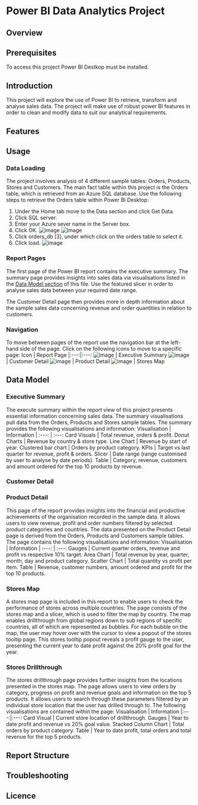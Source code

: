 # Power BI Data Analytics Project

## Overview

## Prerequisites
To access this project Power BI Destkop must be installed.

## Introduction
This project will explore the use of Power BI to retrieve, transform and analyse sales data. The project will make use of robust power BI features in order to clean and modify data to suit our analytical requirements.

## Features

## Usage

### Data Loading
The project involves analysis of 4 different sample tables: Orders, Products, Stores and Customers. The main fact table within this project is the Orders table, which is retrieved from an Azure SQL database.
Use the following steps to retrieve the Orders table within Power BI Desktop:
1. Under the Home tab move to the Data section and click Get Data.
2. Click SQL server.
3. Enter your Azure sever name in the Server box.
4. Click OK.  ![image](https://github.com/julienhvillemur/data-analytics-power-bi-report378/assets/146137268/defac103-9a00-4658-81dd-d473b4e29549)  ![image](https://github.com/julienhvillemur/data-analytics-power-bi-report378/assets/146137268/48524f0d-aeb6-40cb-a48e-b09b97899da9)
5. Click orders_db [3], under which click on the orders table to select it.
6. Click load.  ![image](https://github.com/julienhvillemur/data-analytics-power-bi-report378/assets/146137268/c9ff280f-87cb-4bf0-a9ee-d488a769ff96)
   
### Report Pages
The first page of the Power BI report contains the executive summary. The summary page provides insights into sales data via visualisations listed in the [Data Model section](#Data-Model) of this file. Use the featured slicer in order to analyse sales data between your required date range.

The Customer Detail page then provides more in depth information about the sample sales data concerning revenue and order quantities in relation to customers.

### Navigation
To move between pages of the report use the navigation bar at the left-hand side of the page.
Click on the following icons to move to a specific page:
Icon | Report Page
|:---:|:---:
![image](https://github.com/julienhvillemur/data-analytics-power-bi-report378/assets/146137268/a704d4f0-11fb-4221-9353-7f2ed3ff857a) | Executive Summary
![image](https://github.com/julienhvillemur/data-analytics-power-bi-report378/assets/146137268/20fb3cc6-2ae4-4980-987b-d18d1ee86e35) | Customer Detail
![image](https://github.com/julienhvillemur/data-analytics-power-bi-report378/assets/146137268/deaf1c5c-d1ef-46cf-b94f-fb7e94c5cae2) | Product Detail
![image](https://github.com/julienhvillemur/data-analytics-power-bi-report378/assets/146137268/6d4f76c0-6d2a-4b9b-b82a-41983517781c) | Stores Map

## Data Model
### Executive Summary
The execute summary within the report view of this project presents essential information concerning sales data. The summary visualisations pull data from the Orders, Products and Stores sample tables. The summary provides the following visualisations and information:
Visualisation | Information
| :---: | :---: 
Card Visuals | Total revenue, orders & profit.
Donut Charts | Revenue by country & store type.
Line Chart | Revenue by start of year.
Clustered bar chart | Orders by product category.
KPIs | Target vs last quarter for revenue, profit & orders.
Slicer | Date range (range customised by user to analyse by date periods).
Table | Category, revenue, customers and amount ordered for the top 10 products by revenue.

### Customer Detail


### Product Detail
This page of the report provides insights into the financial and productive achievements of the organisation recorded in the sample data. It allows users to view revenue, profit and order numbers filtered by selected product categories and countries. The data presented on the Product Detail page is derived from the Orders, Products and Customers sample tables. The page contains the following visualisations and information:
Visualisation | Information
| :---: | :---: 
Gauges | Current quarter orders, revenue and profit vs respective 10% target.
Area Chart | Total revenue by year, quarter, month, day and product category.
Scatter Chart | Total quantity vs profit per item.
Table | Revenue, customer numbers, amount ordered and profit for the top 10 products.

### Stores Map
A stores map page is included in this report to enable users to check the performance of stores across multiple countries. The page consists of the stores map and a slicer, which is used to filter the map by country. The map enables drillthrough from global regions down to sub regions of specific countries, all of which are represented as bubbles. For each bubble on the map, the user may hover over with the cursor to view a popout of the stores tooltip page. This stores tooltip popout reveals a profit gauge to the user, presenting the current year to date profit against the 20% profit goal for the year.

### Stores Drillthrough
The stores drillthrough page provides further insights from the locations presented in the stores map. The page allows users to view orders by category, progress on profit and revenue goals and information on the top 5 products. It allows users to search through these parameters filtered by an individual store location that the user has drilled through to. The following visualisations are contained within the page:
Visualisation | Information
|:---:|:---:
Card Visual | Current store location of drillthrough.
Gauges | Year to date profit and revenue vs 20% goal value.
Stacked Column Chart | Total orders by product category.
Table | Year to date profit, total orders and total revenue for the top 5 products.

## Report Structure

## Troubleshooting

## Licence
